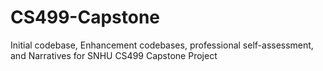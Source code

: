 # CS499-Capstone
Initial codebase, Enhancement codebases, professional self-assessment, and Narratives for SNHU CS499 Capstone Project
